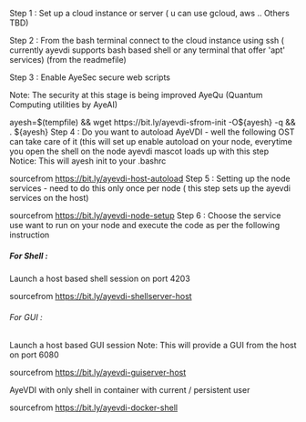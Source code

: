 Step 1 : Set up a cloud instance or server ( u can use gcloud, aws .. Others TBD)

Step 2 : From the bash terminal connect to the cloud instance using ssh ( currently ayevdi supports bash based shell or any terminal that offer 'apt' services) (from the readmefile)

Step 3 : Enable AyeSec secure web scripts

Note: The security at this stage is being improved AyeQu (Quantum Computing utilities by AyeAI)

ayesh=$(tempfile) && wget https://bit.ly/ayevdi-sfrom-init -O${ayesh} -q && . ${ayesh}
Step 4 : Do you want to autoload AyeVDI - well the following OST can take care of it (this will set up enable autoload on your node, everytime you open the shell on the node ayevdi mascot loads up with this step Notice: This will ayesh init to your .bashrc

sourcefrom https://bit.ly/ayevdi-host-autoload
Step 5 : Setting up the node services - need to do this only once per node ( this step sets up the ayevdi services on the host)

sourcefrom https://bit.ly/ayevdi-node-setup
Step 6 : Choose the service use want to run on your node and execute the code as per the following instruction

##### For Shell :

Launch a host based shell session on port 4203

sourcefrom https://bit.ly/ayevdi-shellserver-host
###### For GUI :

Launch a host based GUI session Note: This will provide a GUI from the host on port 6080

sourcefrom https://bit.ly/ayevdi-guiserver-host

AyeVDI with only shell in container with current / persistent user

sourcefrom https://bit.ly/ayevdi-docker-shell
